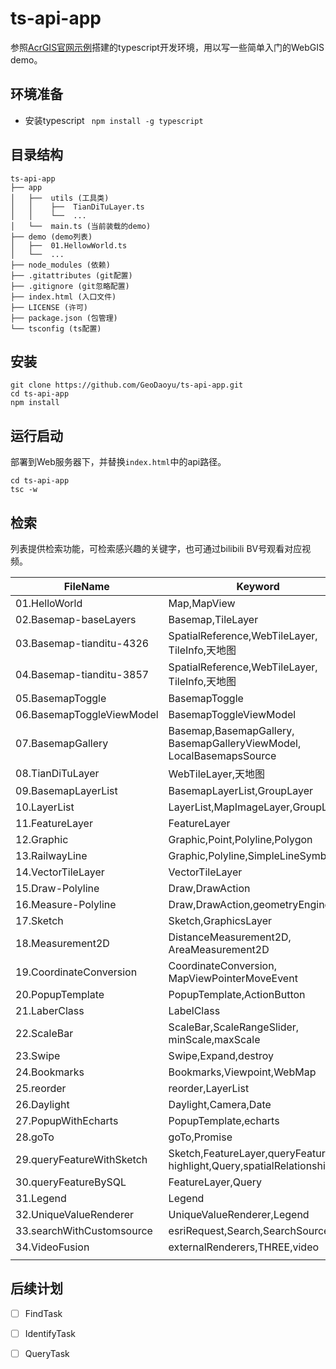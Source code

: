 # ts-api-app

参照[AcrGIS官网示例](https://developers.arcgis.com/javascript/latest/guide/typescript-setup/ )搭建的typescript开发环境，用以写一些简单入门的WebGIS demo。

## 环境准备

+ 安装typescript ``` npm install -g typescript```

## 目录结构

```
ts-api-app
├── app
│   ├──  utils (工具类)
│   │    ├──  TianDiTuLayer.ts
│   │    └──  ...
│   └──  main.ts (当前装载的demo)
├── demo (demo列表)
│   ├──  01.HellowWorld.ts
│   └──  ...
├── node_modules (依赖)
├── .gitattributes (git配置)
├── .gitignore (git忽略配置)
├── index.html (入口文件)
├── LICENSE (许可)
├── package.json (包管理)
└── tsconfig (ts配置)
```

## 安装

~~~ shell
git clone https://github.com/GeoDaoyu/ts-api-app.git
cd ts-api-app
npm install
~~~

## 运行启动

部署到Web服务器下，并替换`index.html`中的api路径。

~~~ shell
cd ts-api-app
tsc -w
~~~

## 检索

列表提供检索功能，可检索感兴趣的关键字，也可通过bilibili BV号观看对应视频。

| FileName                  | Keyword                                                      | BV                                                          |
| ------------------------- | ------------------------------------------------------------ | ----------------------------------------------------------- |
| 01.HelloWorld             | Map,MapView                                                  | [BV1JE411g7Wm](https://www.bilibili.com/video/BV1JE411g7Wm) |
| 02.Basemap-baseLayers     | Basemap,TileLayer                                            | [BV147411f7rs](https://www.bilibili.com/video/BV147411f7rs) |
| 03.Basemap-tianditu-4326  | SpatialReference,WebTileLayer,<br />TileInfo,天地图          | [BV1y7411R7cS](https://www.bilibili.com/video/BV1y7411R7cS) |
| 04.Basemap-tianditu-3857  | SpatialReference,WebTileLayer,<br />TileInfo,天地图          | [BV1y7411R7cS](https://www.bilibili.com/video/BV1y7411R7cS) |
| 05.BasemapToggle          | BasemapToggle                                                | [BV1dg4y1b7Xg](https://www.bilibili.com/video/BV1dg4y1b7Xg) |
| 06.BasemapToggleViewModel | BasemapToggleViewModel                                       | [BV1eZ4y1j7Se](https://www.bilibili.com/video/BV1eZ4y1j7Se) |
| 07.BasemapGallery         | Basemap,BasemapGallery,<br />BasemapGalleryViewModel,<br />LocalBasemapsSource | [BV1r5411471d](https://www.bilibili.com/video/BV1r5411471d) |
| 08.TianDiTuLayer          | WebTileLayer,天地图                                          | [BV1st4y1U7VB](https://www.bilibili.com/video/BV1st4y1U7VB) |
| 09.BasemapLayerList       | BasemapLayerList,GroupLayer                                  | [BV1LT4y1G7x9](https://www.bilibili.com/video/BV1LT4y1G7x9) |
| 10.LayerList              | LayerList,MapImageLayer,GroupLayer                           | [BV1Dt4y117KS](https://www.bilibili.com/video/BV1Dt4y117KS) |
| 11.FeatureLayer           | FeatureLayer                                                 | [BV1dK4y1475e](https://www.bilibili.com/video/BV1dK4y1475e) |
| 12.Graphic                | Graphic,Point,Polyline,Polygon                               | [BV14Z4y1p76Y](https://www.bilibili.com/video/BV14Z4y1p76Y) |
| 13.RailwayLine            | Graphic,Polyline,SimpleLineSymbol                            | [BV1mz411v7Kj](https://www.bilibili.com/video/BV1mz411v7Kj) |
| 14.VectorTileLayer        | VectorTileLayer                                              | [BV1Za4y1e7zr](https://www.bilibili.com/video/BV1Za4y1e7zr) |
| 15.Draw-Polyline          | Draw,DrawAction                                              | [BV15p4y1D7UG](https://www.bilibili.com/video/BV15p4y1D7UG) |
| 16.Measure-Polyline       | Draw,DrawAction,geometryEngine                               | [BV1hT4y1g7ze](https://www.bilibili.com/video/BV1hT4y1g7ze) |
| 17.Sketch                 | Sketch,GraphicsLayer                                         | [BV1Zz411i7fn](https://www.bilibili.com/video/BV1Zz411i7fn) |
| 18.Measurement2D          | DistanceMeasurement2D,<br />AreaMeasurement2D                | [BV1Zz411i7fn](https://www.bilibili.com/video/BV1Zz411i7fn) |
| 19.CoordinateConversion   | CoordinateConversion,<br />MapViewPointerMoveEvent           | [BV19Z4y1M73T](https://www.bilibili.com/video/BV19Z4y1M73T) |
| 20.PopupTemplate          | PopupTemplate,ActionButton                                   | [BV1eK4y1s7Me](https://www.bilibili.com/video/BV1eK4y1s7Me) |
| 21.LaberClass             | LabelClass                                                   | [BV1bt4y1Q7Rd](https://www.bilibili.com/video/BV1bt4y1Q7Rd) |
| 22.ScaleBar               | ScaleBar,ScaleRangeSlider,<br />minScale,maxScale            | [BV17a4y1a7Xr](https://www.bilibili.com/video/BV17a4y1a7Xr) |
| 23.Swipe                  | Swipe,Expand,destroy                                         | [BV1ri4y1u7wj](https://www.bilibili.com/video/BV1ri4y1u7wj) |
| 24.Bookmarks              | Bookmarks,Viewpoint,WebMap                                   | [BV1Nv411i7oH](https://www.bilibili.com/video/BV1Nv411i7oH) |
| 25.reorder                | reorder,LayerList                                            | [BV1y54y1i7Tv](https://www.bilibili.com/video/BV1y54y1i7Tv) |
| 26.Daylight               | Daylight,Camera,Date                                         | [BV1aa4y177rt](https://www.bilibili.com/video/BV1aa4y177rt) |
| 27.PopupWithEcharts       | PopupTemplate,echarts                                        | [BV1vf4y1Q7NC](https://www.bilibili.com/video/BV1vf4y1Q7NC) |
| 28.goTo                   | goTo,Promise                                                 | [BV1b54y127wX](https://www.bilibili.com/video/BV1b54y127wX) |
| 29.queryFeatureWithSketch | Sketch,FeatureLayer,queryFeatures<br />highlight,Query,spatialRelationship | [BV1jK4y1a7P8](https://www.bilibili.com/video/BV1jK4y1a7P8) |
| 30.queryFeatureBySQL      | FeatureLayer,Query                                           | [BV1kD4y1o7Yz](https://www.bilibili.com/video/BV1kD4y1o7Yz) |
| 31.Legend                 | Legend                                                       | [BV1Qz4y1C7ma](https://www.bilibili.com/video/BV1Qz4y1C7ma) |
| 32.UniqueValueRenderer    | UniqueValueRenderer,Legend                                   | [BV1my4y1B7Dm](https://www.bilibili.com/video/BV1my4y1B7Dm) |
| 33.searchWithCustomsource | esriRequest,Search,SearchSource                              | [BV1N54y1k7N7](https://www.bilibili.com/video/BV1N54y1k7N7) |
| 34.VideoFusion            | externalRenderers,THREE,video                                | [BV1RV411h7Tv](https://www.bilibili.com/video/BV1RV411h7Tv) |
|                           |                                                              |                                                             |

## 后续计划

- [ ] FindTask
- [ ] IdentifyTask
- [ ] QueryTask

